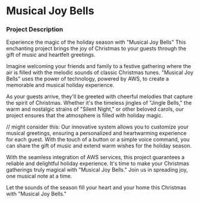 # Musical Joy Bells

### Project Description

Experience the magic of the holiday season with "Musical Joy Bells" This enchanting project brings the joy of Christmas to your guests through the gift of music and heartfelt greetings.

Imagine welcoming your friends and family to a festive gathering where the air is filled with the melodic sounds of classic Christmas tunes. "Musical Joy Bells" uses the power of technology, powered by AWS, to create a memorable and musical holiday experience.

As your guests arrive, they'll be greeted with cheerful melodies that capture the spirit of Christmas. Whether it's the timeless jingles of "Jingle Bells," the warm and nostalgic strains of "Silent Night," or other beloved carols, our project ensures that the atmosphere is filled with holiday magic.

// might consider this:
Our innovative system allows you to customize your musical greetings, ensuring a personalized and heartwarming experience for each guest. With the touch of a button or a simple voice command, you can share the gift of music and extend warm wishes for the holiday season.

With the seamless integration of AWS services, this project guarantees a reliable and delightful holiday experience. It's time to make your Christmas gatherings truly magical with "Musical Joy Bells." Join us in spreading joy, one musical note at a time.

Let the sounds of the season fill your heart and your home this Christmas with "Musical Joy Bells."
